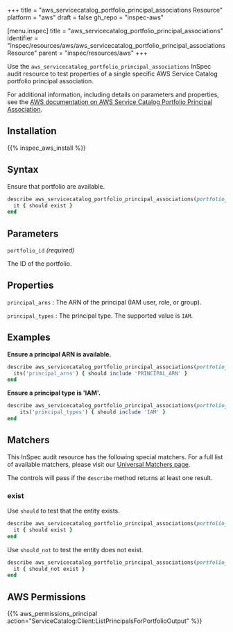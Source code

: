 +++
title = "aws_servicecatalog_portfolio_principal_associations Resource"
platform = "aws"
draft = false
gh_repo = "inspec-aws"

[menu.inspec]
title = "aws_servicecatalog_portfolio_principal_associations"
identifier = "inspec/resources/aws/aws_servicecatalog_portfolio_principal_associations Resource"
parent = "inspec/resources/aws"
+++

Use the `aws_servicecatalog_portfolio_principal_associations` InSpec audit resource to test properties of a single specific AWS Service Catalog portfolio principal association.

For additional information, including details on parameters and properties, see the [AWS documentation on AWS Service Catalog Portfolio Principal Association](https://docs.aws.amazon.com/AWSCloudFormation/latest/UserGuide/aws-resource-servicecatalog-portfolioprincipalassociation.html).

## Installation

{{% inspec_aws_install %}}

## Syntax

Ensure that portfolio are available.

```ruby
describe aws_servicecatalog_portfolio_principal_associations(portfolio_id: 'PORTFOLIO_ID') do
  it { should exist }
end
```

## Parameters

`portfolio_id` _(required)_

The ID of the portfolio.

## Properties

`principal_arns`
: The ARN of the principal (IAM user, role, or group).

`principal_types`
: The principal type. The supported value is `IAM`.

## Examples

**Ensure a principal ARN is available.**

```ruby
describe aws_servicecatalog_portfolio_principal_associations(portfolio_id: 'PORTFOLIO_ID') do
  its('principal_arns') { should include 'PRINCIPAL_ARN' }
end
```

**Ensure a principal type is 'IAM'.**

```ruby
describe aws_servicecatalog_portfolio_principal_associations(portfolio_id: 'PORTFOLIO_ID') do
    its('principal_types') { should include 'IAM' }
end
```

## Matchers

This InSpec audit resource has the following special matchers. For a full list of available matchers, please visit our [Universal Matchers page](https://www.inspec.io/docs/reference/matchers/).

The controls will pass if the `describe` method returns at least one result.

### exist

Use `should` to test that the entity exists.

```ruby
describe aws_servicecatalog_portfolio_principal_associations(portfolio_id: 'PORTFOLIO_ID') do
  it { should exist }
end
```

Use `should_not` to test the entity does not exist.

```ruby
describe aws_servicecatalog_portfolio_principal_associations(portfolio_id: 'PORTFOLIO_ID') do
  it { should_not exist }
end
```

## AWS Permissions

{{% aws_permissions_principal action="ServiceCatalog:Client:ListPrincipalsForPortfolioOutput" %}}
